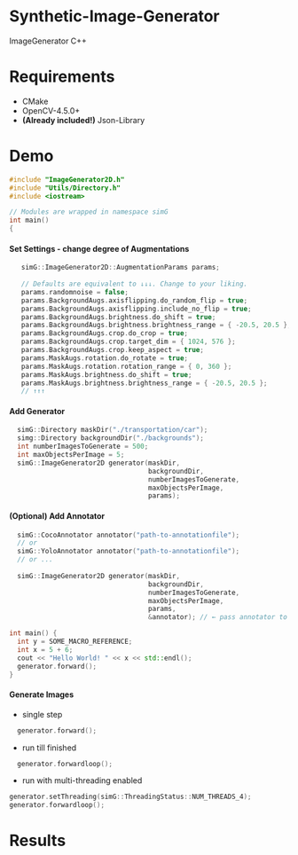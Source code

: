 # Synthetic-Image-Generator
 ImageGenerator C++

# Requirements
- CMake
- OpenCV-4.5.0+
- **(Already included!)** Json-Library

 
# Demo
```cpp
#include "ImageGenerator2D.h"
#include "Utils/Directory.h"
#include <iostream>

// Modules are wrapped in namespace simG
int main() 
{
```
#### Set Settings - change degree of Augmentations
```cpp
   simG::ImageGenerator2D::AugmentationParams params;
   
   // Defaults are equivalent to ↓↓↓. Change to your liking.
   params.randomnoise = false;
   params.BackgroundAugs.axisflipping.do_random_flip = true;
   params.BackgroundAugs.axisflipping.include_no_flip = true;
   params.BackgroundAugs.brightness.do_shift = true;
   params.BackgroundAugs.brightness.brightness_range = { -20.5, 20.5 };
   params.BackgroundAugs.crop.do_crop = true;
   params.BackgroundAugs.crop.target_dim = { 1024, 576 };
   params.BackgroundAugs.crop.keep_aspect = true;
   params.MaskAugs.rotation.do_rotate = true;
   params.MaskAugs.rotation.rotation_range = { 0, 360 };
   params.MaskAugs.brightness.do_shift = true;
   params.MaskAugs.brightness.brightness_range = { -20.5, 20.5 };
   // ↑↑↑
```
#### Add Generator
```cpp
  simG::Directory maskDir("./transportation/car");
  simg::Directory backgroundDir("./backgrounds");
  int numberImagesToGenerate = 500;
  int maxObjectsPerImage = 5;
  simG::ImageGenerator2D generator(maskDir, 
                                   backgroundDir, 
                                   numberImagesToGenerate, 
                                   maxObjectsPerImage, 
                                   params);
```
#### (Optional) Add Annotator 
```cpp
  simG::CocoAnnotator annotator("path-to-annotationfile");
  // or 
  simG::YoloAnnotator annotator("path-to-annotationfile");
  // or ...
  
  simG::ImageGenerator2D generator(maskDir, 
                                   backgroundDir, 
                                   numberImagesToGenerate, 
                                   maxObjectsPerImage, 
                                   params,
                                   &annotator); // ← pass annotator to generator
```

```cpp
int main() {
  int y = SOME_MACRO_REFERENCE;
  int x = 5 + 6;
  cout << "Hello World! " << x << std::endl();
  generator.forward();
}
```
#### Generate Images
- single step 
```cpp
  generator.forward();
```
- run till finished
```cpp
  generator.forwardloop();
```
- run with multi-threading enabled
```cpp
generator.setThreading(simG::ThreadingStatus::NUM_THREADS_4);
generator.forwardloop();
``` 

# Results
